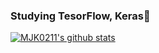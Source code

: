 ### Studying TesorFlow, Keras👋

[![MJK0211's github stats](https://github-readme-stats.vercel.app/api?username=MJK0211&theme=radical)](https://github.com/anuraghazra/github-readme-stats)

